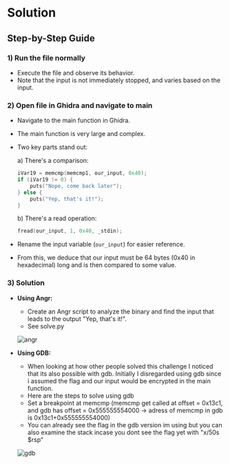 # Solution

## Step-by-Step Guide

### 1) Run the file normally

- Execute the file and observe its behavior.
- Note that the input is not immediately stopped, and varies based on the input.

### 2) Open file in Ghidra and navigate to main

- Navigate to the main function in Ghidra.
- The main function is very large and complex.
- Two key parts stand out:

  a) There's a comparison:
     ```c
     iVar19 = memcmp(memcmp1, our_input, 0x40);
     if (iVar19 != 0) {
         puts("Nope, come back later");
     } else {
         puts("Yep, that's it!");
     }
     ```

  b) There's a read operation:
     ```c
     fread(our_input, 1, 0x40, _stdin);
     ```

- Rename the input variable (`our_input`) for easier reference.
- From this, we deduce that our input must be 64 bytes (0x40 in hexadecimal) long and is then compared to some value.

### 3) Solution

- **Using Angr:**
  - Create an Angr script to analyze the binary and find the input that leads to the output "Yep, that's it!".
  - See solve.py
    
  ![angr](https://github.com/HenriMertens/PICOGYM/assets/149707229/85555b77-a0dc-43ef-ba9f-70e19a05168a)

- **Using GDB:**
  - When looking at how other people solved this challenge I noticed that its also possible with gdb. Initially I disregarded using gdb since i assumed the flag and our input would be encrypted in the main function.
  - Here are the steps to solve using gdb
  - Set a breakpoint at memcmp (memcmp get called at offset = 0x13c1, and gdb has offset = 0x555555554000 -> adress of memcmp in gdb is 0x13c1+0x555555554000)
  - You can already see the flag in the gdb version im using but you can also examine the stack incase you dont see the flag yet with "x/50s $rsp"

    
  ![gdb](https://github.com/HenriMertens/PICOGYM/assets/149707229/f137ab5a-ba10-448d-8cfe-0695684a7860)

